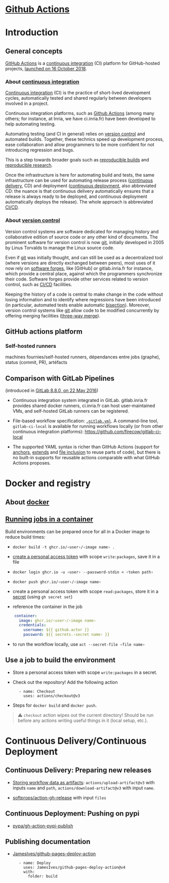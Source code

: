 # [Github Actions]

[GitHub Actions]: https://docs.github.com/en/actions

# Introduction

## General concepts

[GitHub Actions] is a [continuous integration] (CI) platform for GitHub-hosted
projects, [launched on 16 October 2018].

[continuous integration]: https://en.wikipedia.org/wiki/Continuous_integration
[launched on 16 October 2018]: https://github.blog/2018-10-16-future-of-software/

### About [continuous integration]

[Continuous integration] (CI) is the practice of short-lived
development cycles, automatically tested and shared regularly between
developers involved in a project.

Continuous integration platforms, such as [Github Actions] (among many
others; for instance, at Inria, we have ci.inria.fr) have been developed to help
automating testing.

Automating testing (and CI in general) relies on [version control] and
automated builds. Together, these technics speed up development
process, ease collaboration and allow programmers to be more confident
for not introducing regression and bugs.

[version control]: https://en.wikipedia.org/wiki/Version_control

This is a step towards broader goals such as [reproducible
builds] and [reproducible research].

[reproducible builds]: https://en.wikipedia.org/wiki/Reproducible_builds
[reproducible research]: https://en.wikipedia.org/wiki/Reproducibility

Once the infrastructure is here for automating build and tests, the
same infrastructure can be used for automating release process
([continuous delivery], CD) and deployment ([continuous deployment],
also abbreviated CD: the nuance is that continuous delivery
automatically ensures that a release is always ready to be deployed,
and continuous deployment automatically deploys the release). The
whole approach is abbreviated [CI/CD].

[continuous delivery]: https://en.wikipedia.org/wiki/Continuous_delivery
[continuous deployment]: https://en.wikipedia.org/wiki/Continuous_deployment
[CI/CD]: https://en.wikipedia.org/wiki/CI/CD

### About [version control]

Version control systems are software dedicated for managing history
and collaborative edition of source code or any other kind of
documents. The prominent software for version control is now [git],
initially developed in 2005 by Linus Torvalds to manage the Linux
source code.

[git]: https://en.wikipedia.org/wiki/Git

Even if [git] was initially thought, and can still be used as a
decentralized tool (where versions are directly exchanged between
peers), most uses of it now rely on [software forges], like [GitHub] or
gitlab.inria.fr for instance, which provide a central place, against
which the programmers synchronize their code.  Software forges provide
other services related to version control, such as [CI/CD] facilities.

[software forges]: https://en.wikipedia.org/wiki/Forge_(software)

Keeping the history of a code is central to make change in the code
without losing information and to identify where regressions have been
introduced (in particular, automated tests enable automatic
[bisection]). Moreover, version control systems like [git] allow code
to be modified concurrently by offering merging facilities
([three-way merge]).

[bisection]: https://en.wikipedia.org/wiki/Bisection_(software_engineering)
[three-way merge]: https://en.wikipedia.org/wiki/Merge_(version_control)#Three-way_merge

## GitHub actions platform

### Self-hosted runners



machines fournies/self-hosted runners, dépendances entre jobs (graphe), status (commit, PR), artéfacts


## Comparison with GitLab Pipelines

(introduced in [GitLab 8.8.0, on 22 May 2016](https://gitlab.com/gitlab-org/gitlab-foss/-/blob/master/changelogs/archive.md#880-2016-05-22))

- Continuous integration system integrated in GitLab. gitlab.inria.fr
  provides shared docker runners, ci.inria.fr can host user-maintained VMs,
  and self-hosted GitLab runners can be registered.

- File-based workflow specification: [`.gitlab.yml`].  A command-line
  tool, `gitlab-ci-local` is available for running workflows locally
  (or from other continuous integration platforms):
  https://github.com/firecow/gitlab-ci-local

  [`.gitlab.yml`]: https://docs.gitlab.com/ee/ci/yaml/

- The supported YAML syntax is richer than GitHub Actions (support for
  [anchors], [extends] and [file inclusion] to reuse parts of code), but
  there is no built-in supports for reusable actions comparable with
  what GitHub Actions proposes.

  [anchors]: https://docs.gitlab.com/ee/ci/yaml/yaml_optimization.html#anchors
  [extends]: https://docs.gitlab.com/ee/ci/yaml/yaml_optimization.html#use-extends-to-reuse-configuration-sections
  [file inclusion]: https://docs.gitlab.com/ee/ci/yaml/includes.html


# Docker and registry

## About [docker]

[docker]: https://en.wikipedia.org/wiki/Docker_(software)

## [Running jobs in a container]

[Running jobs in a container]: https://docs.github.com/en/actions/using-jobs/running-jobs-in-a-container

Build environments can be prepared once for all in a Docker image to
reduce build times:

- `docker build -t ghcr.io/‹user›/‹image name› .`

- [create a personal access token] with scope `write:packages`,
  save it in a file

  [create a personal access token]: https://docs.github.com/en/authentication/keeping-your-account-and-data-secure/creating-a-personal-access-token

- `docker login ghcr.io -u ‹user› --password-stdin < ‹token path›`

- `docker push ghcr.io/‹user›/‹image name›`

- create a personal access token with scope `read:packages`,
  store it in a [secret] (using `gh secret set`)

  [secret]: https://docs.github.com/en/actions/security-guides/encrypted-secrets

- reference the container in the job
```yaml
    container:
      image: ghcr.io/‹user›/‹image name›
      credentials:
        username: ${{ github.actor }}
        password: ${{ secrets.‹secret name› }}
```

- to run the workflow locally, use `act --secret-file ‹file name›`

## Use a job to build the environment

- Store a personal access token with scope `write:packages` in a
  secret.
  
- Check out the repository! Add the following action

```
      - name: Checkout
        uses: actions/checkout@v3
```

- Steps for `docker build` and `docker push`.

> :warning: `checkout` action wipes out the current directory!
> Should be run before any actions writing useful things in it (local setup, etc.).

# Continuous Delivery/Continuous Deployment

## Continuous Delivery: Preparing new releases

- [Storing workflow data as artifacts](https://docs.github.com/en/actions/using-workflows/storing-workflow-data-as-artifacts): `actions/upload-artifact@v3` with inputs `name` and `path`, `actions/download-artifact@v3` with input `name`.

- [softprops/action-gh-release](https://github.com/softprops/action-gh-release) with input `files`

## Continuous Deployment: Pushing on pypi

- [pypa/gh-action-pypi-publish](https://github.com/pypa/gh-action-pypi-publish)


## Publishing documentation

- [JamesIves/github-pages-deploy-action](https://github.com/JamesIves/github-pages-deploy-action)

```
      - name: Deploy
        uses: JamesIves/github-pages-deploy-action@v4
        with:
          folder: build
```
